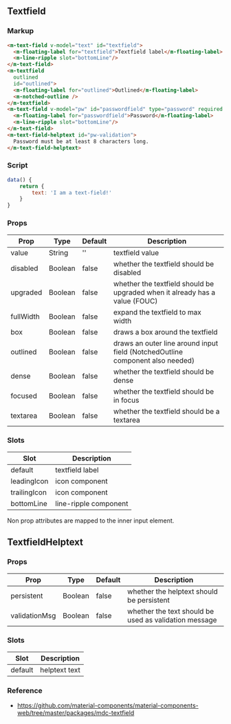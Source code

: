 ## Textfield

### Markup

```html
<m-text-field v-model="text" id="textfield">
  <m-floating-label for="textfield">Textfield label</m-floating-label>
  <m-line-ripple slot="bottomLine"/>
</m-text-field>
<m-textfield
  outlined
  id="outlined">
  <m-floating-label for="outlined">Outlined</m-floating-label>
  <m-notched-outline />
</m-textfield>
<m-text-field v-model="pw" id="passwordfield" type="password" required minlength="8" aria-controls="pw-validation">
  <m-floating-label for="passwordfield">Password</m-floating-label>
  <m-line-ripple slot="bottomLine"/>
</m-text-field>
<m-text-field-helptext id="pw-validation">
  Password must be at least 8 characters long.
</m-text-field-helptext>
```

### Script

```javascript
data() {
    return {
        text: 'I am a text-field!'
    }
}
```

### Props

| Prop | Type | Default | Description |
|------|------|---------|-------------|
| value | String | '' | textfield value |
| disabled | Boolean | false |  whether the textfield should be disabled |
| upgraded | Boolean | false | whether the textfield should be upgraded when it already has a value (FOUC) |
| fullWidth | Boolean | false | expand the textfield to max width |
| box | Boolean | false | draws a box around the textfield |
| outlined | Boolean | false | draws an outer line around input field (NotchedOutline component also needed)|
| dense | Boolean | false | whether the textfield should be dense |
| focused | Boolean | false | whether the textfield should be in focus |
| textarea | Boolean | false | whether the textfield should be a textarea |

### Slots

| Slot | Description |
|------|-------------|
| default | textfield label |
| leadingIcon | icon component |
| trailingIcon | icon component |
| bottomLine | line-ripple component |

Non prop attributes are mapped to the inner input element.

## TextfieldHelptext

### Props

| Prop | Type | Default | Description |
|------|------|---------|-------------|
| persistent | Boolean | false | whether the helptext should be persistent |
| validationMsg | Boolean | false | whether the text should be used as validation message |

### Slots

| Slot | Description |
|------|-------------|
| default | helptext text |

### Reference

- https://github.com/material-components/material-components-web/tree/master/packages/mdc-textfield
